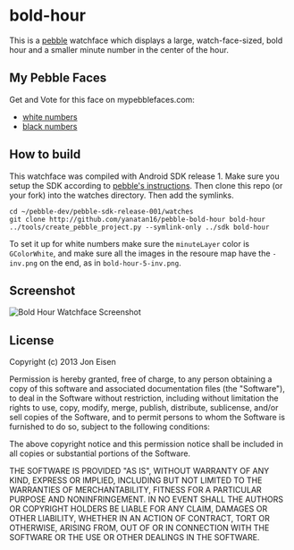 # bold-hour

This is a [pebble](http://getpebble.com) watchface which displays a large, watch-face-sized, bold hour and a smaller minute number in the center of the hour.

## My Pebble Faces

Get and Vote for this face on mypebblefaces.com:
- [white numbers](http://mypebblefaces.com/view?fID=700&aName=yanatan16&pageTitle=Bold+Hour+%28White%29&auID=598)
- [black numbers](http://mypebblefaces.com/view?fID=698&aName=yanatan16&pageTitle=Bold+Hour+%28Black%29&auID=598)

## How to build

This watchface was compiled with Android SDK release 1. Make sure you setup the SDK according to [pebble's instructions](http://developer.getpebble.com). Then clone this repo (or your fork) into the watches directory. Then add the symlinks.

```
cd ~/pebble-dev/pebble-sdk-release-001/watches
git clone http://github.com/yanatan16/pebble-bold-hour bold-hour
../tools/create_pebble_project.py --symlink-only ../sdk bold-hour
```

To set it up for white numbers make sure the `minuteLayer` color is `GColorWhite`, and make sure all the images in the resoure map have the `-inv.png` on the end, as in `bold-hour-5-inv.png`.

## Screenshot

![Bold Hour Watchface Screenshot](http://jeisen.github.com/pebble-bold-hour/img/screenshot.jpg)

## License

Copyright (c) 2013 Jon Eisen

Permission is hereby granted, free of charge, to any person obtaining a copy of this software and associated documentation files (the "Software"), to deal in the Software without restriction, including without limitation the rights to use, copy, modify, merge, publish, distribute, sublicense, and/or sell copies of the Software, and to permit persons to whom the Software is furnished to do so, subject to the following conditions:

The above copyright notice and this permission notice shall be included in all copies or substantial portions of the Software.

THE SOFTWARE IS PROVIDED "AS IS", WITHOUT WARRANTY OF ANY KIND, EXPRESS OR IMPLIED, INCLUDING BUT NOT LIMITED TO THE WARRANTIES OF MERCHANTABILITY, FITNESS FOR A PARTICULAR PURPOSE AND NONINFRINGEMENT. IN NO EVENT SHALL THE AUTHORS OR COPYRIGHT HOLDERS BE LIABLE FOR ANY CLAIM, DAMAGES OR OTHER LIABILITY, WHETHER IN AN ACTION OF CONTRACT, TORT OR OTHERWISE, ARISING FROM, OUT OF OR IN CONNECTION WITH THE SOFTWARE OR THE USE OR OTHER DEALINGS IN THE SOFTWARE.
